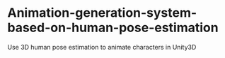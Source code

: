 # Animation-generation-system-based-on-human-pose-estimation
Use 3D human pose estimation to animate characters in Unity3D
